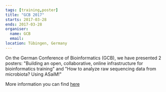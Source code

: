 ```yaml
---
tags: [training,poster]
title: "GCB 2017"
starts: 2017-03-28
ends: 2017-03-28
organiser:
  name: GCB
  email: 
location: Tübingen, Germany
---
```


On the German Conference of Bioinformatics (GCB), we have presented 2 posters: "Building an open, collaborative, online infrastructure for bioinformatics training" and "How to analyze raw sequencing data from microbiota? Using ASaiM!"

More information you can find [here](http://www.gcb2017.de/)